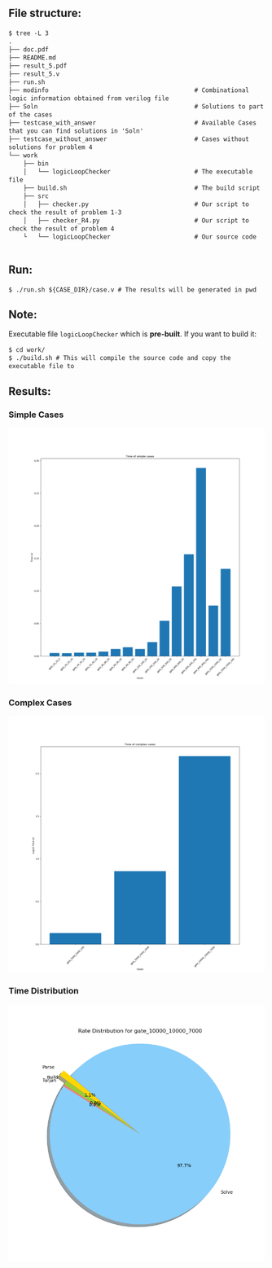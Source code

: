 ## File structure:
```
$ tree -L 3
.                                                                                          
├── doc.pdf                                                                             
├── README.md                                                                                         
├── result_5.pdf                                                                                   
├── result_5.v                                                                                     
├── run.sh
├── modinfo                                        # Combinational logic information obtained from verilog file
├── Soln                                           # Solutions to part of the cases
├── testcase_with_answer                           # Available Cases that you can find solutions in 'Soln'
├── testcase_without_answer                        # Cases without solutions for problem 4
└── work                                                                                           
    ├── bin                                                                                        
    │   └── logicLoopChecker                       # The executable file                           
    ├── build.sh                                   # The build script                                                 
    ├── src                                                                                        
    │   ├── checker.py                             # Our script to check the result of problem 1-3   
    │   ├── checker_R4.py                          # Our script to check the result of problem 4        
    └   └── logicLoopChecker                       # Our source code                               
                                                                                 
```


## Run:

```
$ ./run.sh ${CASE_DIR}/case.v # The results will be generated in pwd
 ```

## Note:

Executable file `logicLoopChecker` which is **pre-built**. If you want to build it:

```
$ cd work/
$ ./build.sh # This will compile the source code and copy the executable file to
```

## Results:

### Simple Cases
![Simple Cases](./pictures/simple_cases.png)

### Complex Cases
![Complex Cases](./pictures/complex_cases.png)

### Time Distribution
![Time Distribution](./pictures/rate_distribution.png)
